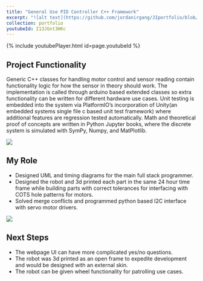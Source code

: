```yaml
---
title: "General Use PID Controller C++ Framework"
excerpt: "![alt text](https://github.com/jordanirgang/JIportfolio/blob/master/images/downloadcrop.png?raw=true)<br/><br/In order to bring closed loop motor control costs down, this framework will read a potentiometer/encoder and a motor and apply PID controls. This is being built to support my future projects."
collection: portfolio
youtubeId: I13JGnt3HKc
---
```


{% include youtubePlayer.html id=page.youtubeId %}
<br>

## Project Functionality
Generic C++ classes for handling motor control and sensor reading contain functionality logic for how the sensor in theory should work. The implementation is called through arduino based extended classes so extra functionality can be written for different hardware use cases. Unit testing is embedded into the system via PlatformIO’s incorporation of  Unity(an embedded systems single file c based unit test framework) where additional features are regression tested automatically.
Math and theoretical proof of concepts are written in Python Jupyter books, where the discrete system is simulated with SymPy, Numpy, and MatPlotlib.

![]([https://github.com/jordanirgang/JIportfolio/blob/master/images/gallery3.jpg?raw=true](https://github.com/jordanirgang/JIportfolio/blob/master/images/download.png?raw=true))

## My Role
- Designed UML and timing diagrams for the main full stack programmer.
- Designed the robot and 3d printed each part in the same 24 hour time frame while building parts with correct tolerances for interfacing with COTS hole patterns for motors.
- Solved merge conflicts and programmed python based I2C interface with servo motor drivers.

![]([https://github.com/jordanirgang/JIportfolio/blob/master/images/gallery1.jpg?raw=true](https://github.com/jordanirgang/JIportfolio/blob/master/images/thumbnail3.png?raw=true))

## Next Steps
- The webpage UI can have more complicated yes/no questions.
- The robot was 3d printed as an open frame to expedite development and would be designed with an external skin.
- The robot can be given wheel functionality for patrolling use cases.
